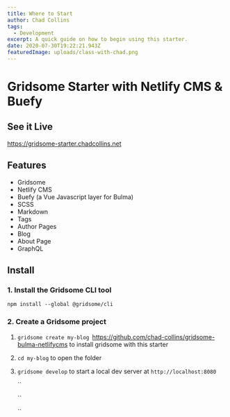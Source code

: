 ```yaml
---
title: Where to Start
author: Chad Collins
tags:
  - Development
excerpt: A quick guide on how to begin using this starter.
date: 2020-07-30T19:22:21.943Z
featuredImage: uploads/class-with-chad.png
---
```

# Gridsome Starter with Netlify CMS & Buefy



## See it Live

https://gridsome-starter.chadcollins.net

## Features

* Gridsome
* Netlify CMS
* Buefy (a Vue Javascript layer for Bulma)
* SCSS
* Markdown
* Tags
* Author Pages
* Blog
* About Page
* GraphQL

## Install

### 1. Install the Gridsome CLI tool

`npm install --global @gridsome/cli`

### 2. Create a Gridsome project

1. `gridsome create my-blog `https://github.com/chad-collins/gridsome-bulma-netlifycms to install gridsome with this starter
2. `cd my-blog` to open the folder
3. `gridsome develop` to start a local dev server at `http://localhost:8080`

   ``

   ``

   ``